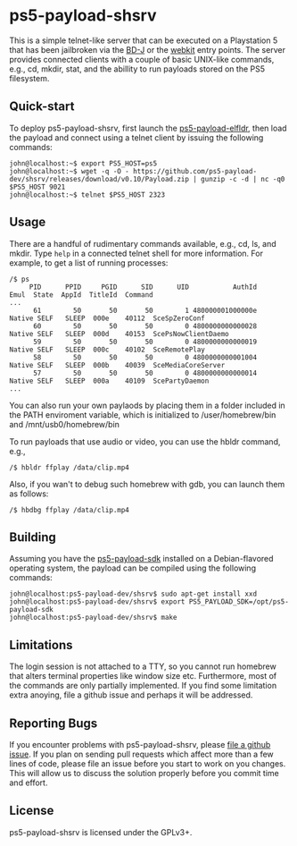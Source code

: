 # ps5-payload-shsrv
This is a simple telnet-like server that can be executed on a Playstation 5
that has been jailbroken via the [BD-J][bdj] or the [webkit][webkit] entry
points. The server provides connected clients with a couple of basic UNIX-like
commands, e.g., cd, mkdir, stat, and the abillity to run payloads stored on
the PS5 filesystem.

## Quick-start
To deploy ps5-payload-shsrv, first launch the [ps5-payload-elfldr][elfldr], then
load the payload and connect using a telnet client by issuing the following
commands:

```console
john@localhost:~$ export PS5_HOST=ps5
john@localhost:~$ wget -q -O - https://github.com/ps5-payload-dev/shsrv/releases/download/v0.10/Payload.zip | gunzip -c -d | nc -q0 $PS5_HOST 9021
john@localhost:~$ telnet $PS5_HOST 2323
```

## Usage
There are a handful of rudimentary commands available, e.g., cd, ls, and mkdir.
Type `help` in a connected telnet shell for more information. For example, to
get a list of running processes:
```console
/$ ps
     PID      PPID     PGID      SID      UID           AuthId          Emul  State  AppId  TitleId  Command
...
      61        50       50       50        1 480000001000000e   Native SELF   SLEEP  000e    40112  SceSpZeroConf
      60        50       50       50        0 4800000000000028   Native SELF   SLEEP  000d    40153  ScePsNowClientDaemo
      59        50       50       50        0 4800000000000019   Native SELF   SLEEP  000c    40102  SceRemotePlay
      58        50       50       50        0 4800000000001004   Native SELF   SLEEP  000b    40039  SceMediaCoreServer
      57        50       50       50        0 4800000000000014   Native SELF   SLEEP  000a    40109  ScePartyDaemon
...
```

You can also run your own paylaods by placing them in a folder included in the
PATH enviroment variable, which is initialized to /user/homebrew/bin and
/mnt/usb0/homebrew/bin

To run payloads that use audio or video, you can use the hbldr command, e.g.,
```console
/$ hbldr ffplay /data/clip.mp4
```

Also, if you wan't to debug such homebrew with gdb, you can launch them as follows:
```console
/$ hbdbg ffplay /data/clip.mp4
```

## Building
Assuming you have the [ps5-payload-sdk][sdk] installed on a Debian-flavored
operating system, the payload can be compiled using the following commands:
```console
john@localhost:ps5-payload-dev/shsrv$ sudo apt-get install xxd
john@localhost:ps5-payload-dev/shsrv$ export PS5_PAYLOAD_SDK=/opt/ps5-payload-sdk
john@localhost:ps5-payload-dev/shsrv$ make
```

## Limitations
The login session is not attached to a TTY, so you cannot run homebrew that alters
terminal properties like window size etc. Furthermore, most of the commands are only
partially implemented. If you find some limitation extra anoying, file a github issue
and perhaps it will be addressed.

## Reporting Bugs
If you encounter problems with ps5-payload-shsrv, please [file a github issue][issues].
If you plan on sending pull requests which affect more than a few lines of code,
please file an issue before you start to work on you changes. This will allow us
to discuss the solution properly before you commit time and effort.

## License
ps5-payload-shsrv is licensed under the GPLv3+.

[bdj]: https://github.com/john-tornblom/bdj-sdk
[sdk]: https://github.com/ps5-payload-dev/sdk
[webkit]: https://github.com/Cryptogenic/PS5-IPV6-Kernel-Exploit
[elfldr]: https://github.com/ps5-payload-dev/elfldr
[issues]: https://github.com/ps5-payload-dev/shsrv/issues/new
